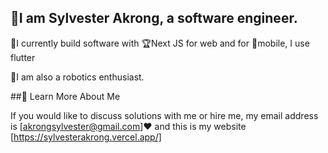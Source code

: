 
## 🌱I am Sylvester Akrong, a software engineer.
  🌱I currently build software with 
  🏆Next JS for web and for 
  🚀mobile, I use flutter

  🤖I am also a robotics enthusiast.
  

##💫 Learn More About Me
  
If you would like to discuss solutions with me or hire me, 
my email address is [akrongsylvester@gmail.com]❤️
and this is my website [https://sylvesterakrong.vercel.app/]
